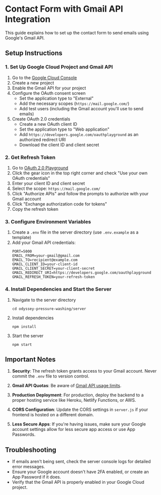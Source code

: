 # Contact Form with Gmail API Integration

This guide explains how to set up the contact form to send emails using Google's Gmail API.

## Setup Instructions

### 1. Set Up Google Cloud Project and Gmail API

1. Go to the [Google Cloud Console](https://console.cloud.google.com/)
2. Create a new project
3. Enable the Gmail API for your project
4. Configure the OAuth consent screen
   - Set the application type to "External"
   - Add the necessary scopes (`https://mail.google.com/`)
   - Add test users (including the Gmail account you'll use to send emails)
5. Create OAuth 2.0 credentials
   - Create a new OAuth client ID
   - Set the application type to "Web application"
   - Add `https://developers.google.com/oauthplayground` as an authorized redirect URI
   - Download the client ID and client secret

### 2. Get Refresh Token

1. Go to [OAuth 2.0 Playground](https://developers.google.com/oauthplayground/)
2. Click the gear icon in the top right corner and check "Use your own OAuth credentials"
3. Enter your client ID and client secret
4. Select the scope: `https://mail.google.com/`
5. Click "Authorize APIs" and follow the prompts to authorize with your Gmail account
6. Click "Exchange authorization code for tokens"
7. Copy the refresh token

### 3. Configure Environment Variables

1. Create a `.env` file in the server directory (use `.env.example` as a template)
2. Add your Gmail API credentials:
   ```
   PORT=5000
   EMAIL_FROM=your-gmail@gmail.com
   EMAIL_TO=recipient@example.com
   GMAIL_CLIENT_ID=your-client-id
   GMAIL_CLIENT_SECRET=your-client-secret
   GMAIL_REDIRECT_URI=https://developers.google.com/oauthplayground
   GMAIL_REFRESH_TOKEN=your-refresh-token
   ```

### 4. Install Dependencies and Start the Server

1. Navigate to the server directory
   ```
   cd odyssey-pressure-washing/server
   ```

2. Install dependencies
   ```
   npm install
   ```

3. Start the server
   ```
   npm start
   ```

## Important Notes

1. **Security**: The refresh token grants access to your Gmail account. Never commit the `.env` file to version control.

2. **Gmail API Quotas**: Be aware of [Gmail API usage limits](https://developers.google.com/gmail/api/reference/quota).

3. **Production Deployment**: For production, deploy the backend to a proper hosting service like Heroku, Netlify Functions, or AWS.

4. **CORS Configuration**: Update the CORS settings in `server.js` if your frontend is hosted on a different domain.

5. **Less Secure Apps**: If you're having issues, make sure your Google account settings allow for less secure app access or use App Passwords.

## Troubleshooting

- If emails aren't being sent, check the server console logs for detailed error messages.
- Ensure your Google account doesn't have 2FA enabled, or create an App Password if it does.
- Verify that the Gmail API is properly enabled in your Google Cloud project.
